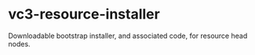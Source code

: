 # vc3-resource-installer
Downloadable bootstrap installer, and associated code, for resource head nodes.
